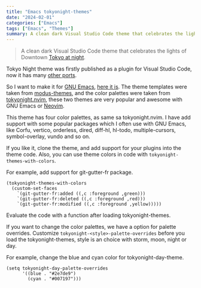 ```yaml
---
title: "Emacs tokyonight-themes"
date: "2024-02-01"
categories: ["Emacs"]
tags: ["Emacs", "Themes"]
summary: A clean dark Visual Studio Code theme that celebrates the lights of Downtown Tokyo at night.
---
```


> A clean dark Visual Studio Code theme that celebrates the lights of Downtown [Tokyo at night](https://www.google.com/search?q=tokyo+night&newwindow=1&sxsrf=ACYBGNRiOGCstG_Xohb8CgG5UGwBRpMIQg:1571032079139&source=lnms&tbm=isch&sa=X&ved=0ahUKEwiayIfIhpvlAhUGmuAKHbfRDaIQ_AUIEigB&biw=1280&bih=666&dpr=2).

Tokyo Night theme was firstly published as a plugin for Visual Studio Code, now it has many [other ports](https://github.com/enkia/tokyo-night-vscode-theme#other-ports).

So I want to make it for [GNU Emacs](https://www.gnu.org/software/emacs/), [here it is](https://github.com/xuchengpeng/tokyonight-themes). The theme templates were taken from [modus-themes](https://github.com/protesilaos/modus-themes), and the color palettes were taken from [tokyonight.nvim](https://github.com/folke/tokyonight.nvim), these two themes are very popular and awesome with GNU Emacs or [Neovim](https://github.com/neovim/neovim).

This theme has four color palettes, as same sa tokyonight.nvim. I have add support with some popular packages which I often use with GNU Emacs, like Corfu, vertico, orderless, dired, diff-hl, hl-todo, multiple-cursors, symbol-overlay, vundo and so on.

If you like it, clone the theme, and add support for your plugins into the theme code. Also, you can use theme colors in code with `tokyonight-themes-with-colors`.

For example, add support for git-gutter-fr package.

```emacs-lisp
(tokyonight-themes-with-colors
  (custom-set-faces
    `(git-gutter-fr:added ((,c :foreground ,green)))
    `(git-gutter-fr:deleted ((,c :foreground ,red)))
    `(git-gutter-fr:modified ((,c :foreground ,yellow)))))
```

Evaluate the code with a function after loading tokyonight-themes.

If you want to change the color palettes, we have a option for palette overrides. Customize `tokyonight-<style>-palette-overrides` before you load the tokyonight-themes, style is an choice with storm, moon, night or day.

For example, change the blue and cyan color for tokyonight-day-theme.

```emacs-lisp
(setq tokyonight-day-palette-overrides
      '((blue . "#2e7de9")
        (cyan . "#007197")))
```
